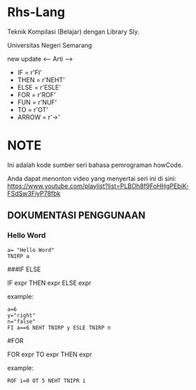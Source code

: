 # Rhs-Lang
Teknik Kompilasi (Belajar) dengan Library Sly. 

Universitas Negeri Semarang

new update <-- Arti -->
- IF = r'FI'
- THEN = r'NEHT'
- ELSE = r'ESLE'
- FOR = r'ROF'
- FUN = r'NUF'
- TO = r'OT'
- ARROW = r'->'

# NOTE
Ini adalah kode sumber seri bahasa pemrograman howCode.

Anda dapat menonton video yang menyertai seri ini di sini: https://www.youtube.com/playlist?list=PLBOh8f9FoHHgPEbiK-FSdSw3FiyP78fbk

## DOKUMENTASI PENGGUNAAN

### Hello Word
```
a= "Hello Word"
TNIRP a 
```

###IF ELSE 

IF expr THEN expr ELSE expr

example:
```
a=6
y="right"
n="false"
FI a==6 NEHT TNIRP y ESLE TNIRP n
```

#FOR

FOR expr TO expr THEN expr

example:
```
ROF i=0 OT 5 NEHT TNIPR i
```